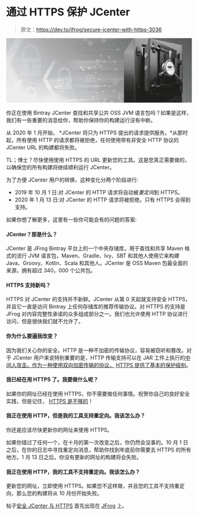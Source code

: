 # 通过 HTTPS 保护 JCenter

> 原文：<https://dev.to/jfrog/secure-jcenter-with-https-3036>

[![](img/0dc21ec7214b02e65b0e46a41597ec8a.png)](https://res.cloudinary.com/practicaldev/image/fetch/s--jc9Gbr26--/c_limit%2Cf_auto%2Cfl_progressive%2Cq_auto%2Cw_880/https://media.jfrog.com/wp-content/uploads/2019/09/06141558/JCenterprotocol-05.png)

你正在使用 Bintray JCenter 查找和共享公共 OSS JVM 语言包吗？如果是这样，我们有一些重要的消息给你，帮助你保持你的构建运行没有中断。

从 2020 年 1 月开始， *JCenter 将只为 HTTPS 提出的请求提供服务。*从那时起，所有使用 HTTP 的请求都将被拒绝，任何使用带有非安全 HTTP 协议的 JCenter URL 的构建都将失败。

TL；博士？尽快使用使用 HTTPS 的 URL 更新您的工具。这是您真正需要做的，以确保您的所有构建将继续顺利运行 JCenter。

为了方便 JCenter 用户的转换，这种变化分两个阶段进行:

*   2019 年 10 月 1 日:对 JCenter 的 HTTP 请求将自动被*重定向*到 HTTPS。
*   2020 年 1 月 13 日:对 JCenter 的 HTTP 请求将被拒绝。只有 HTTPS 会得到支持。

如果你想了解更多，这里有一些你可能会有的问题的答案:

#### JCenter？那是什么？

JCenter 是 JFrog Bintray 平台上的一个中央存储库，用于查找和共享 Maven 格式的流行 JVM 语言包，Maven、Gradle、Ivy、SBT 和其他人使用它来构建 Java、Groovy、Kotlin、Scala 和其他人。JCenter 是 OSS Maven 包最全面的来源，拥有超过 340，000 个公共包。

#### HTTPS 支持新吗？

HTTPS 对 JCenter 的支持并不新鲜。JCenter 从第 0 天起就支持安全 HTTPS，并且它一直是访问 Bintray 上任何存储库的推荐传输协议。对 HTTPS 的支持是 JFrog 对内容完整性承诺的众多组成部分之一。我们也允许使用 HTTP 协议进行访问，但是很快我们就不允许了。

#### 你为什么要逼我改变？

因为我们关心你的安全。HTTP 是一种不加密的传输协议，容易被窃听和篡改。对于 JCenter 用户来说特别重要的是，HTTP 传输支持可以在 JAR 工件上执行的[中间人攻击。作为一种使用双向加密传输的协议，](https://medium.com/bugbountywriteup/want-to-take-over-the-java-ecosystem-all-you-need-is-a-mitm-1fc329d898fb) [HTTPS 提供了基本的保护级别](https://en.wikipedia.org/wiki/HTTPS)。

#### 我已经在用 HTTPS 了。我要做什么呢？

如果你的网址已经在使用 HTTPS，你不需要做任何事情。祝贺你自己的良好安全实践，但是记住， [HTTPS 是不够的](https://blog.bintray.com/2014/08/04/feel-secure-with-ssl-think-again/)！

#### 我正在使用 HTTP，但是我的工具支持重定向。我该怎么办？

你还是应该尽快更新你的网址来使用 HTTPS。

如果你错过了任何一个，在十月的第一次改变之后，你仍然会没事的。10 月 1 日之后，在你的日志中寻找重定向消息，帮助你找到年底前你需要去 HTTPS 的所有地方。1 月 13 日之后，你没有更新的网址的构建将会失败。

#### 我正在使用 HTTP，我的工具不支持重定向。我该怎么办？

更新您的网址，立即使用 HTTPS。如果您不这样做，并且您的工具不支持重定向，那么您的构建将从 10 月份开始失败。

帖子[安全 JCenter 与 HTTPS](https://jfrog.com/blog/secure-jcenter-with-https/) 首先出现在 [JFrog](https://jfrog.com) 上。